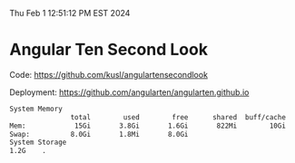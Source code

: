 Thu Feb  1 12:51:12 PM EST 2024

# Angular Ten Second Look

Code: https://github.com/kusl/angulartensecondlook

Deployment: https://github.com/angularten/angularten.github.io

```bash
System Memory
               total        used        free      shared  buff/cache   available
Mem:            15Gi       3.8Gi       1.6Gi       822Mi        10Gi        11Gi
Swap:          8.0Gi       1.8Mi       8.0Gi
System Storage
1.2G	.
```
```bash

